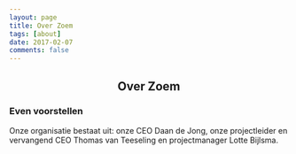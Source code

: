 ```yaml
---
layout: page
title: Over Zoem
tags: [about]
date: 2017-02-07
comments: false
---
```

    
## <center>Over Zoem</center>

### Even voorstellen
Onze organisatie bestaat uit: onze CEO Daan de Jong, onze projectleider en vervangend CEO Thomas van Teeseling en projectmanager Lotte Bijlsma. 
